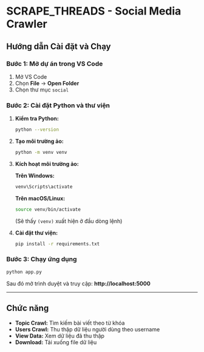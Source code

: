 # SCRAPE_THREADS - Social Media Crawler

## Hướng dẫn Cài đặt và Chạy

### Bước 1: Mở dự án trong VS Code
1. Mở VS Code
2. Chọn **File** → **Open Folder** 
3. Chọn thư mục `social`

### Bước 2: Cài đặt Python và thư viện
1. **Kiểm tra Python:**
   ```bash
   python --version
   ```

2. **Tạo môi trường ảo:**
   ```bash
   python -m venv venv
   ```

3. **Kích hoạt môi trường ảo:**
   
   **Trên Windows:**
   ```bash
   venv\Scripts\activate
   ```
   
   **Trên macOS/Linux:**
   ```bash
   source venv/bin/activate
   ```
   
   (Sẽ thấy `(venv)` xuất hiện ở đầu dòng lệnh)

4. **Cài đặt thư viện:**
   ```bash
   pip install -r requirements.txt
   ```


### Bước 3: Chạy ứng dụng
```bash
python app.py
```

Sau đó mở trình duyệt và truy cập: **http://localhost:5000**

---

## Chức năng
- **Topic Crawl:** Tìm kiếm bài viết theo từ khóa
- **Users Crawl:** Thu thập dữ liệu người dùng theo username  
- **View Data:** Xem dữ liệu đã thu thập
- **Download:** Tải xuống file dữ liệu